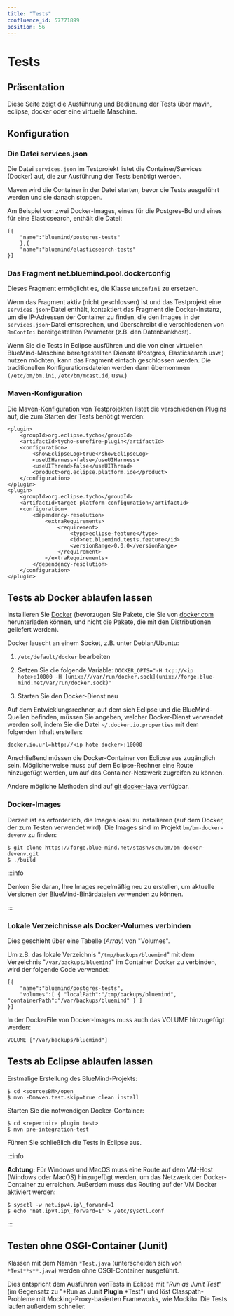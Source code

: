 ```yaml
---
title: "Tests"
confluence_id: 57771899
position: 56
---
```

# Tests


## Präsentation

Diese Seite zeigt die Ausführung und Bedienung der Tests über mavin, eclipse, docker oder eine virtuelle Maschine.


## Konfiguration

### Die Datei services.json

Die Datei `services.json` im Testprojekt listet die Container/Services (Docker) auf, die zur Ausführung der Tests benötigt werden.

Maven wird die Container in der Datei starten, bevor die Tests ausgeführt werden und sie danach stoppen.

Am Beispiel von zwei Docker-Images, eines für die Postgres-Bd und eines für eine Elasticsearch, enthält die Datei:


```
[{
    "name":"bluemind/postgres-tests"
    },{
    "name":"bluemind/elasticsearch-tests"
}]
```


### Das Fragment net.bluemind.pool.dockerconfig

Dieses Fragment ermöglicht es, die Klasse `BmConfIni` zu ersetzen.

Wenn das Fragment aktiv (nicht geschlossen) ist und das Testprojekt eine `services.json`-Datei enthält, kontaktiert das Fragment die Docker-Instanz, um die IP-Adressen der Container zu finden, die den Images in der `services.json`-Datei entsprechen, und überschreibt die verschiedenen von `BmConfIni` bereitgestellten Parameter (z.B. den Datenbankhost).

Wenn Sie die Tests in Eclipse ausführen und die von einer virtuellen BlueMind-Maschine bereitgestellten Dienste (Postgres, Elasticsearch usw.) nutzen möchten, kann das Fragment einfach geschlossen werden. Die traditionellen Konfigurationsdateien werden dann übernommen `(/etc/bm/bm.ini`, `/etc/bm/mcast.id`, usw.)

### Maven-Konfiguration

Die Maven-Konfiguration von Testprojekten listet die verschiedenen Plugins auf, die zum Starten der Tests benötigt werden:


```
<plugin>
    <groupId>org.eclipse.tycho</groupId>
    <artifactId>tycho-surefire-plugin</artifactId>
    <configuration>
        <showEclipseLog>true</showEclipseLog>
        <useUIHarness>false</useUIHarness>
        <useUIThread>false</useUIThread>
        <product>org.eclipse.platform.ide</product>
    </configuration>
</plugin>
<plugin>
    <groupId>org.eclipse.tycho</groupId>
    <artifactId>target-platform-configuration</artifactId>
    <configuration>
        <dependency-resolution>
            <extraRequirements>
                <requirement>
                    <type>eclipse-feature</type>
                    <id>net.bluemind.tests.feature</id>
                    <versionRange>0.0.0</versionRange>
                </requirement>
            </extraRequirements>
        </dependency-resolution>
    </configuration>
</plugin>
```


## Tests ab Docker ablaufen lassen

Installieren Sie [Docker](https://docs.docker.com/installation/#installation) (bevorzugen Sie Pakete, die Sie von [docker.com](http://docker.com) herunterladen können, und nicht die Pakete, die mit den Distributionen geliefert werden).

Docker lauscht an einem Socket, z.B. unter Debian/Ubuntu:

1. `/etc/default/docker` bearbeiten
2. Setzen Sie die folgende Variable:
`DOCKER_OPTS="-H tcp://<ip hote>:10000 -H [unix:///var/run/docker.sock](unix://forge.blue-mind.net/var/run/docker.sock)"`

3. Starten Sie den Docker-Dienst neu


Auf dem Entwicklungsrechner, auf dem sich Eclipse und die BlueMind-Quellen befinden, müssen Sie angeben, welcher Docker-Dienst verwendet werden soll, indem Sie die Datei `~/.docker.io.properties` mit dem folgenden Inhalt erstellen:


```
docker.io.url=http://<ip hote docker>:10000
```


Anschließend müssen die Docker-Container von Eclipse aus zugänglich sein. Möglicherweise muss auf dem Eclipse-Rechner eine Route hinzugefügt werden, um auf das Container-Netzwerk zugreifen zu können.

Andere mögliche Methoden sind auf [git docker-java](https://github.com/docker-java/docker-java) verfügbar.

### Docker-Images

Derzeit ist es erforderlich, die Images lokal zu installieren (auf dem Docker, der zum Testen verwendet wird). Die Images sind im Projekt `bm/bm-docker-devenv` zu finden:


```
$ git clone https://forge.blue-mind.net/stash/scm/bm/bm-docker-devenv.git
$ ./build
```


:::info

Denken Sie daran, Ihre Images regelmäßig neu zu erstellen, um aktuelle Versionen der BlueMind-Binärdateien verwenden zu können.

:::

### Lokale Verzeichnisse als Docker-Volumes verbinden

Dies geschieht über eine Tabelle (*Array*) von "Volumes".

Um z.B. das lokale Verzeichnis "`/tmp/backups/bluemind`" mit dem Verzeichnis "`/var/backups/bluemind`" im Container Docker zu verbinden, wird der folgende Code verwendet:


```
[{
    "name":"bluemind/postgres-tests",
    "volumes":[ { "localPath":"/tmp/backups/bluemind", "containerPath":"/var/backups/bluemind" } ]
}]
```


In der DockerFile von Docker-Images muss auch das VOLUME hinzugefügt werden:


```
VOLUME ["/var/backups/bluemind"]
```


## Tests ab Eclipse ablaufen lassen

Erstmalige Erstellung des BlueMind-Projekts:


```
$ cd <sourcesBM>/open
$ mvn -Dmaven.test.skip=true clean install
```


Starten Sie die notwendigen Docker-Container:


```
$ cd <repertoire plugin test>
$ mvn pre-integration-test
```


Führen Sie schließlich die Tests in Eclipse aus.


:::info

****Achtung:**** Für Windows und MacOS muss eine Route auf dem VM-Host (Windows oder MacOS) hinzugefügt werden, um das Netzwerk der Docker-Container zu erreichen.
Außerdem muss das Routing auf der VM Docker aktiviert werden:


```
$ sysctl -w net.ipv4.ip\_forward=1
$ echo 'net.ipv4.ip\_forward=1' > /etc/sysctl.conf
```


:::

## Testen ohne OSGI-Container (Junit)

Klassen mit dem Namen `*Test.java` (unterscheiden sich von `*Test**s**.java`) werden ohne OSGI-Container ausgeführt. 

Dies entspricht dem Ausführen vonTests in Eclipse mit "*Run as Junit Test*“ (im Gegensatz zu "*Run as Junit **Plugin** *Test") und löst Classpath-Probleme mit Mocking-Proxy-basierten Frameworks, wie Mockito. Die Tests laufen außerdem schneller.


